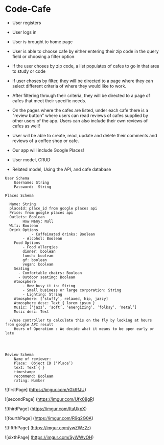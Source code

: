 # Code-Cafe

* User registers 

* User logs in

* User is brought to home page

* User is able to choose cafe by either entering their zip code in the query field or choosing a filter option

* If the user choses by zip code, a list populates of cafes to go in that area to study or code 

* If user choses by filter, they will be directed to a page where they can select different criteria of where they would like to work.

* After filtering through their criteria, they will be directed to a page of cafes that meet their specific needs. 

* On the pages where the cafes are listed, under each cafe there is a "review button" where users can read reviews of cafes supplied by other users of the app. Users can also include their own reviews of cafes as well! 

* User will be able to create, read, update and delete their comments and reviews of a coffee shop or cafe.

* Our app will include Google Places!  

* User model, CRUD 

* Related model, Using the API, and cafe database 

```
User Schema 
	Username: String
	Password:  String 

Places Schema
	
  Name: String 
  placeId: place_id from google places api
  Price: from google places api
  Outlets: Boolean
		How Many: Null 
  Wifi: Boolean 
  Drink Options
	    	- Caffeinated drinks: Boolean
 	   	- Alcohol: Boolean
	Food Options
	    - Food allergies
		dinner: boolean
		lunch: boolean
		gf: boolean
		vegan: boolean   
	Seating
  	  - Comfortable chairs: Boolean
  	  - Outdoor seating: Boolean
	Atmosphere
	    - How busy it is: String 
	    - Small business or large corporation: String
	    - Lighting: String
	Atmosphere: [‘stuffy’, relaxed, hip, jazzy]  
	Atmosphere desc: Text { lorem ipsum }
	Music: [‘jazz’, ‘soft’, ‘energizing’, ‘folksy’, ‘metal’]
	Music desc: Text 

  //use controller to calculate this on the fly by looking at hours from google API result
	Hours of Operation : We decide what it means to be open early or late 
	
	


Review Schema
	Name of reviewer: 
	Place:  Object ID (‘Place’) 
	text: Text { }
	timestamp:
	recommend: Boolean
	rating: Number
```
  ![firstPage]
  (https://imgur.com/rGk9fJU)
  
  ![secondPage]
  (https://imgur.com/Ufx08gR)
  
  ![thirdPage]
  (https://imgur.com/ItuUkpX)
  
  ![fourthPage]
  (https://imgur.com/R9q2G0A)
  
  ![fiftfhPage]
   (https://imgur.com/ywZWz2z)  
  
  ![sixthPage]
  (https://imgur.com/SyWWvOH)
